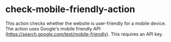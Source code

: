 # check-mobile-friendly-action
This action checks whether the website is user-friendly for a mobile device. The action uses Google's mobile friendly API (https://search.google.com/test/mobile-friendly). This requires an API key.
